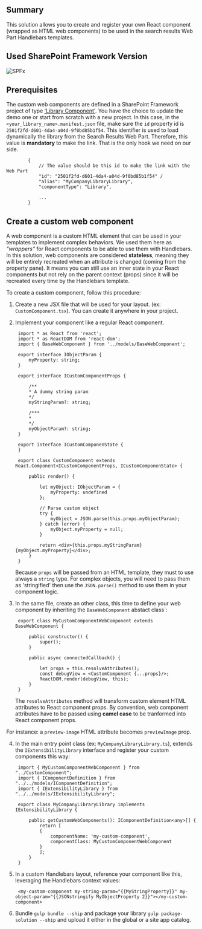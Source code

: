 
## Summary

This solution allows you to create and register your own React component (wrapped as HTML web components) to be used in the search results Web Part Handlebars templates.

## Used SharePoint Framework Version ##

![SPFx](https://img.shields.io/badge/drop-1.9.1-green.svg)

## Prerequisites

The custom web components are defined in a SharePoint Framework project of type ['Library Component'](https://docs.microsoft.com/en-us/sharepoint/dev/spfx/library-component-overview). You have the choice to update the demo one or start from scratch with a new project. In this case, in the `<your_library_name>.manifest.json` file, make sure the `id` property id is `2501f2fd-d601-4da4-a04d-9f0bd85b1f54`. This identifier is used to load dynamically the library from the Search Results Web Part. Therefore, this value is **mandatory** to make the link. That is the only hook we need on our side.

            {
                // The value should be this id to make the link with the Web Part
                "id": "2501f2fd-d601-4da4-a04d-9f0bd85b1f54" /
                "alias": "MyCompanyLibraryLibrary",
                "componentType": "Library",

                ...
            }

## Create a custom web component

A web component is a custom HTML element that can be used in your templates to implement complex behaviors. We used them here as *"wrappers"* for React components to be able to use them with Handlebars. In this solution, web components are considered **stateless**, meaning they will be entirely recreated when an attribute is changed (coming from the property pane). It means you can still use an inner state in your React components but not rely on the parent context (props) since it will be recreated every time by the Handlebars template.

To create a custom component, follow this procedure:

1. Create a new JSX file that will be used for your layout. (ex: `CustomComponent.tsx`). You can create it anywhere in your project.

2. Implement your component like a regular React component.

        import * as React from 'react';
        import * as ReactDOM from 'react-dom';
        import { BaseWebComponent } from '../models/BaseWebComponent';

        export interface IObjectParam {
            myProperty: string;
        }

        export interface ICustomComponentProps {

            /**
            * A dummy string param
            */
            myStringParam?: string;

            /***
            * 
            */
            myObjectParam?: string;
        }

        export interface ICustomComponenState {
        }

        export class CustomComponent extends React.Component<ICustomComponentProps, ICustomComponenState> {
            
            public render() {

                let myObject: IObjectParam = {
                    myProperty: undefined
                };
                
                // Parse custom object
                try {
                    myObject = JSON.parse(this.props.myObjectParam);
                } catch (error) {
                    myObject.myProperty = null;
                }

                return <div>{this.props.myStringParam} {myObject.myProperty}</div>;
            }
        }

    Because `props` will be passed from an HTML template, they must to use always a `string` type. For complex objects, you will need to pass them as 'stringified' then use the `JSON.parse()` method to use them in your component logic.

3. In the same file, create an other class, this time to define your web component by inheriting the `BaseWebComponent` abstact class`:

        export class MyCustomComponentWebComponent extends BaseWebComponent {
        
            public constructor() {
                super(); 
            }
        
            public async connectedCallback() {
        
                let props = this.resolveAttributes();
                const debugView = <CustomComponent {...props}/>;
                ReactDOM.render(debugView, this);
            }    
        }

    The `resolveAttributes` method will transform custom element HTML attributes to React component props. By convention, web component attributes have to be passed using **camel case** to be tranformed into React component props.

For instance: a `preview-image` HTML attribute becomes `previewImage` prop.

4. In the main entry point class (ex: `MyCompanyLibraryLibrary.ts`), extends the `IExtensibilityLibrary` interface and register your custom components this way:

        
        import { MyCustomComponentWebComponent } from "../CustomComponent";
        import { IComponentDefinition } from "../../models/IComponentDefinition";
        import { IExtensibilityLibrary } from "../../models/IExtensibilityLibrary";

        export class MyCompanyLibraryLibrary implements IExtensibilityLibrary {

            public getCustomWebComponents(): IComponentDefinition<any>[] {
                return [
                {
                    componentName: 'my-custom-component',
                    componentClass: MyCustomComponentWebComponent
                }
                ];
            }
        }

5. In a custom Handlebars layout, reference your component like this, leveraging the Handlebars context values:

        <my-custom-component my-string-param="{{MyStringProperty}}" my-object-param="{{JSONstringify MyObjectProperty 2}}"></my-custom-component>


6. Bundle `gulp bundle --ship` and package your library `gulp package-solution --ship` and upload it either in the global or a site app catalog.